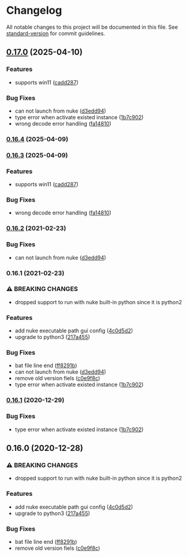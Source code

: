 # Changelog

All notable changes to this project will be documented in this file. See [standard-version](https://github.com/conventional-changelog/standard-version) for commit guidelines.

## [0.17.0](https://github.com/NateScarlet/NukeBatchRender/compare/0.16.0...v0.17.0) (2025-04-10)


### Features

* supports win11 ([cadd287](https://github.com/NateScarlet/NukeBatchRender/commit/cadd2870e837c0af0c748dda57af0d1823f0985b))


### Bug Fixes

* can not launch from nuke ([d3edd94](https://github.com/NateScarlet/NukeBatchRender/commit/d3edd941f6fd025e6aef9ce3e39962922de9da56))
* type error when activate existed instance ([1b7c902](https://github.com/NateScarlet/NukeBatchRender/commit/1b7c9027d6a441529ea42d1157624b4383bb70b1))
* wrong decode error handling ([fa14810](https://github.com/NateScarlet/NukeBatchRender/commit/fa14810ea9109cedf0ca2b67e5e727976f5b2208))

### [0.16.4](https://github.com/NateScarlet/NukeBatchRender/compare/v0.16.3...v0.16.4) (2025-04-09)

### [0.16.3](https://github.com/NateScarlet/NukeBatchRender/compare/v0.16.2...v0.16.3) (2025-04-09)


### Features

* supports win11 ([cadd287](https://github.com/NateScarlet/NukeBatchRender/commit/cadd2870e837c0af0c748dda57af0d1823f0985b))


### Bug Fixes

* wrong decode error handling ([fa14810](https://github.com/NateScarlet/NukeBatchRender/commit/fa14810ea9109cedf0ca2b67e5e727976f5b2208))

### [0.16.2](https://github.com/NateScarlet/NukeBatchRender/compare/v0.16.1...v0.16.2) (2021-02-23)


### Bug Fixes

* can not launch from nuke ([d3edd94](https://github.com/NateScarlet/NukeBatchRender/commit/d3edd941f6fd025e6aef9ce3e39962922de9da56))

### 0.16.1 (2021-02-23)


### ⚠ BREAKING CHANGES

* dropped support to run with nuke built-in python since it is python2

### Features

* add nuke executable path gui config ([4c0d5d2](https://github.com/NateScarlet/NukeBatchRender/commit/4c0d5d24b56c7ef759be3a490703944a4782f656))
* upgrade to python3 ([217a455](https://github.com/NateScarlet/NukeBatchRender/commit/217a455adfc7dcae75969d62e38f65c84d53e946))


### Bug Fixes

* bat file line end ([ff8291b](https://github.com/NateScarlet/NukeBatchRender/commit/ff8291b30b29cad42c14793c1e0f4866c76163d2))
* can not launch from nuke ([d3edd94](https://github.com/NateScarlet/NukeBatchRender/commit/d3edd941f6fd025e6aef9ce3e39962922de9da56))
* remove old version fiels ([c0e9f8c](https://github.com/NateScarlet/NukeBatchRender/commit/c0e9f8c3d20894fb14362c1b6fcc59e1b4855b8c))
* type error when activate existed instance ([1b7c902](https://github.com/NateScarlet/NukeBatchRender/commit/1b7c9027d6a441529ea42d1157624b4383bb70b1))

### [0.16.1](https://github.com/NateScarlet/NukeBatchRender/compare/0.16.0...0.16.1) (2020-12-29)


### Bug Fixes

* type error when activate existed instance ([1b7c902](https://github.com/NateScarlet/NukeBatchRender/commit/1b7c9027d6a441529ea42d1157624b4383bb70b1))

## 0.16.0 (2020-12-28)


### ⚠ BREAKING CHANGES

* dropped support to run with nuke built-in python since it is python2

### Features

* add nuke executable path gui config ([4c0d5d2](https://github.com/NateScarlet/NukeBatchRender/commit/4c0d5d24b56c7ef759be3a490703944a4782f656))
* upgrade to python3 ([217a455](https://github.com/NateScarlet/NukeBatchRender/commit/217a455adfc7dcae75969d62e38f65c84d53e946))


### Bug Fixes

* bat file line end ([ff8291b](https://github.com/NateScarlet/NukeBatchRender/commit/ff8291b30b29cad42c14793c1e0f4866c76163d2))
* remove old version fiels ([c0e9f8c](https://github.com/NateScarlet/NukeBatchRender/commit/c0e9f8c3d20894fb14362c1b6fcc59e1b4855b8c))
